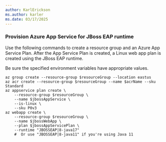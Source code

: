 ```yaml
---
author: KarlErickson
ms.author: karler
ms.date: 03/17/2025
---
```


### Provision Azure App Service for JBoss EAP runtime

Use the following commands to create a resource group and an Azure App Service Plan. After the App Service Plan is created, a Linux web app plan is created using the JBoss EAP runtime.

Be sure the specified environment variables have appropriate values.

```azurecli
az group create --resource-group $resourceGroup --location eastus
az acr create --resource-group $resourceGroup --name $acrName --sku Standard
az appservice plan create \
    --resource-group $resourceGroup \
    --name $jbossAppService \
    --is-linux \
    --sku P0v3
az webapp create \
    --resource-group $resourceGroup \
    --name $jbossWebApp \
    --plan $jbossAppServicePlan \
    --runtime "JBOSSEAP|8-java17"
    #  Or use "JBOSSEAP|8-java11" if you're using Java 11
```
